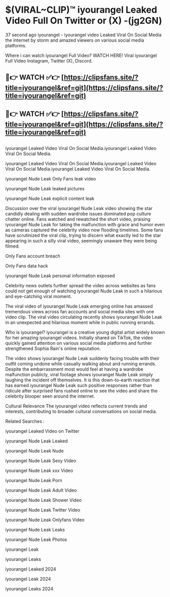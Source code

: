 # $(VIRAL~CLIP)™ iyourangel Leaked Video Full On Twitter or (X) -(jg2GN)
37 second ago iyourangel - iyourangel video Leaked Viral On Social Media the internet by storm and amazed viewers on various social media platforms.

Where i can watch iyourangel Full Video? WATCH HERE! Viral iyourangel Full Video Instagram, Twitter (X), Discord.

## 🔴👉 WATCH ✅👉 [https://clipsfans.site/?title=iyourangel&ref=git](https://clipsfans.site/?title=iyourangel&ref=git)
## 🔴👉 WATCH ✅👉 [https://clipsfans.site/?title=iyourangel&ref=git](https://clipsfans.site/?title=iyourangel&ref=git)
##
iyourangel Leaked Video Viral On Social Media.iyourangel Leaked Video Viral On Social Media.

iyourangel Leaked Video Viral On Social Media.iyourangel Leaked Video Viral On Social Media.iyourangel Leaked Video Viral On Social Media.

iyourangel Nude Leak Only Fans leak video

iyourangel Nude Leak leaked pictures

iyourangel Nude Leak explicit content leak

Discussion over the viral iyourangel Nude Leak video showing the star candidly dealing with sudden wardrobe issues dominated pop culture chatter online. Fans watched and rewatched the short video, praising iyourangel Nude Leak for taking the malfunction with grace and humor even as cameras captured the celebrity video now flooding timelines. Some fans have scrutinized the viral clip, trying to discern what exactly led to the star appearing in such a silly viral video, seemingly unaware they were being filmed.


Only Fans account breach

Only Fans data hack

iyourangel Nude Leak personal information exposed

Celebrity news outlets further spread the video across websites as fans could not get enough of watching iyourangel Nude Leak in such a hilarious and eye-catching viral moment.


The viral video of iyourangel Nude Leak emerging online has amassed tremendous views across fan accounts and social media sites with one video clip. The viral video circulating recently shows iyourangel Nude Leak in an unexpected and hilarious moment while in public running errands.


Who is iyourangel? iyourangel is a creative young digital artist widely known for her amazing iyourangel videos. Initially shared on TikTok, the video quickly gained attention on various social media platforms and further strengthened Sophia Rain's online reputation.

The video shows iyourangel Nude Leak suddenly facing trouble with their outfit coming undone while casually walking about and running errands. Despite the embarrassment most would feel at having a wardrobe malfunction publicly, viral footage shows iyourangel Nude Leak simply laughing the incident off themselves. It is this down-to-earth reaction that has earned iyourangel Nude Leak such positive responses rather than ridicule after surprised fans rushed online to see the video and share the celebrity blooper seen around the internet.

Cultural Relevance The iyourangel video reflects current trends and interests, contributing to broader cultural conversations on social media.

Related Searches :

iyourangel Leaked Video on Twitter

iyourangel Nude Leak Leaked

iyourangel Nude Leak Nude

iyourangel Nude Leak Sexy Video

iyourangel Nude Leak xxx Video

iyourangel Nude Leak Porn

iyourangel Nude Leak Adult Video

iyourangel Nude Leak Shower Video

iyourangel Nude Leak Twitter Video

iyourangel Nude Leak Onlyfans Video

iyourangel Nude Leak Leaks

iyourangel Nude Leak Photos

iyourangel Leak

iyourangel Leaks

iyourangel Leaked 2024

iyourangel Leak 2024

iyourangel Leaks 2024
